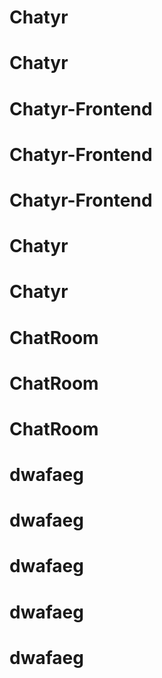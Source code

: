 # Chatyr
# Chatyr
# Chatyr-Frontend
# Chatyr-Frontend
# Chatyr-Frontend
# Chatyr
# Chatyr
# ChatRoom
# ChatRoom
# ChatRoom
# dwafaeg
# dwafaeg
# dwafaeg
# dwafaeg
# dwafaeg

